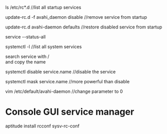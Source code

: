 ls /etc/rc*.d	//list all startup services  
  
update-rc.d -f avahi_daemon disable	//remove service from startup  
  
update-rc.d avahi-daemon defaults	//restore disabled service from startup  
  
  
service --status-all  
  
  
systemctl -l 	//list all system services  
  
search service with /  
and copy the name  
  
systemctl disable service.name	//disable the service  
  
systemctl mask	service.name	//more powerful than disable  
  
vim /etc/default/avahi-daemon	//change parameter to 0  
  
  
  
# Console GUI service manager
aptitude install rcconf sysv-rc-conf
